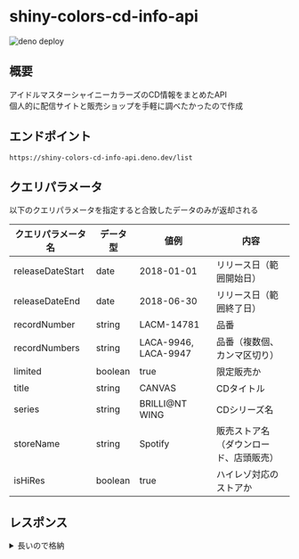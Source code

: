 # shiny-colors-cd-info-api

![deno deploy](https://img.shields.io/badge/deno-deploy-green?logo|deno)

## 概要

アイドルマスターシャイニーカラーズのCD情報をまとめたAPI  
個人的に配信サイトと販売ショップを手軽に調べたかったので作成

## エンドポイント

`https://shiny-colors-cd-info-api.deno.dev/list`

## クエリパラメータ

以下のクエリパラメータを指定すると合致したデータのみが返却される

| クエリパラメータ名 | データ型 | 値例                 | 内容                                   |
| ------------------ | -------- | -------------------- | -------------------------------------- |
| releaseDateStart   | date     | 2018-01-01           | リリース日（範囲開始日）               |
| releaseDateEnd     | date     | 2018-06-30           | リリース日（範囲終了日）               |
| recordNumber       | string   | LACM-14781           | 品番                                   |
| recordNumbers      | string   | LACA-9946, LACA-9947 | 品番（複数個、カンマ区切り）           |
| limited            | boolean  | true                 | 限定販売か                             |
| title              | string   | CANVAS               | CDタイトル                             |
| series             | string   | BRILLI@NT WING       | CDシリーズ名                           |
| storeName          | string   | Spotify              | 販売ストア名（ダウンロード、店頭販売） |
| isHiRes            | boolean  | true                 | ハイレゾ対応のストアか                 |

## レスポンス

<details>
<summary>長いので格納</summary>

```json
[
  {
    "title": "THE IDOLM@STER SHINY COLORS BRILLI@NT WING 01 Spread the Wings!!",
    "recordNumbers": [
      "LACM-14781"
    ],
    "releaseDate": "2018-06-06",
    "jacketUrl": "https://shinycolors.lantis.jp/X9pa5jNY/wp-content/uploads/2021/12/jk_LACM-14781.jpg",
    "limited": false,
    "series": "BRILLI@NT WING",
    "artist": "シャイニーカラーズ",
    "downloadSiteList": [
      {
        "name": "Apple Music",
        "url": "https://music.apple.com/jp/album/1675421830?ls=1&at=1l3vpUI&app=music&ct=LFV_0c29fbc1e3467f1597479e2cff6a1407&itscg=30440&itsct=catchall_p1&lId=28120685&cId=none&sr=1&src=Linkfire",
        "isHiRes": false
      },
      {
        "name": "Amazon Music",
        "url": "http://music.amazon.co.jp/albums/B0BXBC351C?tag=linkfiregen&ie=UTF8&linkCode=as2&ascsubtag=0c29fbc1e3467f1597479e2cff6a1407&ref=dmm_acq_soc_us_u_lfire_lp_x_0c29fbc1e3467f1597479e2cff6a1407",
        "isHiRes": false
      },
      {
        "name": "Spotify",
        "url": "http://open.spotify.com/album/2klsGa0KCtEePa04pjbV7r",
        "isHiRes": false
      },
      {
        "name": "Youtube Music",
        "url": "https://music.youtube.com/playlist?list=OLAK5uy_ndbJovdHI7DKReNUOZ93XDSE8J-8i_yzY&src=Linkfire&lId=d58a7737-70e1-4f34-a4f6-99884ba2dbd3&cId=d3d58fd7-4c47-11e6-9fd0-066c3e7a8751",
        "isHiRes": false
      },
      {
        "name": "LINE MUSIC",
        "url": "https://music.line.me/launch?target=album&item=mb0000000002c53072&cc=JP&v=1",
        "isHiRes": false
      },
      {
        "name": "AWA",
        "url": "https://s.awa.fm/album/ccce421852d497660c33?t=1678021204&lf=0c29fbc1e3467f1597479e2cff6a1407",
        "isHiRes": false
      },
      {
        "name": "TOWER RECORDS MUSIC",
        "url": "https://music.tower.jp/album/detail/1025487441",
        "isHiRes": false
      },
      {
        "name": "iTunes",
        "url": "https://music.apple.com/jp/album/1675421830?ls=1&at=1l3vpUI&app=music&ct=LFV_0c29fbc1e3467f1597479e2cff6a1407&itscg=30440&itsct=catchall_p8&lId=28120685&cId=none&sr=8&src=Linkfire",
        "isHiRes": false
      },
      {
        "name": "mora",
        "url": "https://mora.jp/package/43000008/195533010999/",
        "isHiRes": false
      },
      {
        "name": "レコチョク",
        "url": "https://recochoku.jp/album/A1025487441",
        "isHiRes": false
      },
      {
        "name": "animelo mix",
        "url": "https://r.animelo.jp/?id=uaP6iPRi",
        "isHiRes": false
      },
      {
        "name": "e-onkyo music",
        "url": "https://www.e-onkyo.com/music/album/lzc2294/?lf=0c29fbc1e3467f1597479e2cff6a1407",
        "isHiRes": true
      },
      {
        "name": "mora",
        "url": "https://mora.jp/package/43000152/LZC-2294_HI-24_96/",
        "isHiRes": true
      }
    ],
    "purchaseSiteList": [
      {
        "name": "A-on STORE",
        "url": "https://a-onstore.jp/item/item-1000205029/",
        "isHiRes": false
      },
      {
        "name": "A-on STORE Powered by A!SMART",
        "url": "https://www.asmart.jp/Form/Product/ProductDetail.aspx?shop=0&cat=600624200&swrd=&pid=10018140&vid=",
        "isHiRes": false
      },
      {
        "name": "animate",
        "url": "https://www.animate-onlineshop.jp/pn/%E3%80%90%E3%82%AD%E3%83%A3%E3%83%A9%E3%82%AF%E3%82%BF%E3%83%BC%E3%82%BD%E3%83%B3%E3%82%B0%E3%80%91THE+IDOLM%40STER+SHINY+COLORS+BRILLI%40NT+WING+01+Spread+the+Wings%21%21/pd/1514168/",
        "isHiRes": false
      },
      {
        "name": "Amazon CD",
        "url": "https://www.amazon.co.jp/%E3%82%B2%E3%83%BC%E3%83%A0%E3%80%8E%E3%82%A2%E3%82%A4%E3%83%89%E3%83%AB%E3%83%9E%E3%82%B9%E3%82%BF%E3%83%BC-%E3%82%B7%E3%83%A3%E3%82%A4%E3%83%8B%E3%83%BC%E3%82%AB%E3%83%A9%E3%83%BC%E3%82%BA%E3%80%8FBRILLI-WING-01%E3%80%8CSpread-Wings/dp/B07BBT25VM/ref=sr_1_1?__mk_ja_JP=%E3%82%AB%E3%82%BF%E3%82%AB%E3%83%8A&dchild=1&keywords=LACM-14781&qid=1617680258&sr=8-1&tag=linkfiregen&ie=UTF8&linkCode=as2&ascsubtag=30de2342f6c76c55040e9045a2e33f0f&ref=dmm_acq_soc_us_u_lfire_lp_x_30de2342f6c76c55040e9045a2e33f0f",
        "isHiRes": false
      },
      {
        "name": "GAMERS",
        "url": "https://www.gamers.co.jp/pn/%E3%80%90%E3%82%AD%E3%83%A3%E3%83%A9%E3%82%AF%E3%82%BF%E3%83%BC%E3%82%BD%E3%83%B3%E3%82%B0%E3%80%91%E3%82%A2%E3%82%A4%E3%83%89%E3%83%AB%E3%83%9E%E3%82%B9%E3%82%BF%E3%83%BC+%E3%82%B7%E3%83%A3%E3%82%A4%E3%83%8B%E3%83%BC%E3%82%AB%E3%83%A9%E3%83%BC%E3%82%BA+BRILLI%40NT+WING+01+Spread+the+Wings%21%21/pd/10394980/",
        "isHiRes": false
      },
      {
        "name": "セブンネットショッピング",
        "url": "https://7net.omni7.jp/detail/1301387446",
        "isHiRes": false
      },
      {
        "name": "TOWER RECORDS ONLINE",
        "url": "https://tower.jp/item/4699471/THE-IDOLM@STER-SHINY-COLORS-BRILLI@NT-WING-01-Spread-the-Wings!!",
        "isHiRes": false
      },
      {
        "name": "TSUTAYA オンラインショッピング",
        "url": "https://shop.tsutaya.co.jp/cd/product/4540774147816/",
        "isHiRes": false
      },
      {
        "name": "とらのあな",
        "url": "https://ecs.toranoana.jp/tora/ec/item/210006589253/",
        "isHiRes": false
      },
      {
        "name": "Rakuten ブックス",
        "url": "https://books.rakuten.co.jp/rb/15392403/?l-id=search-c-item-text-01",
        "isHiRes": false
      }
    ]
  },
  ...
]
```

</details>
